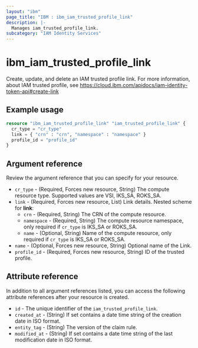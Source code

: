 ```yaml
---
layout: "ibm"
page_title: "IBM : ibm_iam_trusted_profile_link"
description: |-
  Manages iam_trusted_profile_link.
subcategory: "IAM Identity Services"
---
```


# ibm_iam_trusted_profile_link

Create, update, and delete an IAM trusted profile link. For more information, about IAM trusted profile, see https://cloud.ibm.com/apidocs/iam-identity-token-api#create-link 

## Example usage

```terraform
resource "ibm_iam_trusted_profile_link" "iam_trusted_profile_link" {
  cr_type = "cr_type"
  link = { "crn" : "crn", "namespace" : "namespace" }
  profile_id = "profile_id"
}
```

## Argument reference

Review the argument reference that you can specify for your resource.

* `cr_type` - (Required, Forces new resource, String) The compute resource type. Supported values are VSI, IKS_SA, ROKS_SA.
* `link` - (Required, Forces new resource, List) Link details.
  Nested scheme for **link**:
	* `crn` - (Required, String) The CRN of the compute resource.
	* `namespace` - (Required, String) The compute resource namespace, only required if `cr_type` is IKS_SA or ROKS_SA.
	* `name` - (Optional, String) Name of the compute resource, only required if `cr_type` is IKS_SA or ROKS_SA.
* `name` - (Optional, Forces new resource, String) Optional name of the Link.
* `profile_id` - (Required, Forces new resource, String) ID of the trusted profile.

## Attribute reference

In addition to all argument references listed, you can access the following attribute references after your resource is created.

* `id` - The unique identifier of the `iam_trusted_profile_link`.
* `created_at` - (String) If set contains a date time string of the creation date in ISO format.
* `entity_tag` - (String) The version of the claim rule.
* `modified_at` - (String) If set contains a date time string of the last modification date in ISO format.
